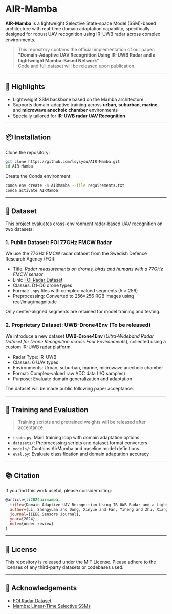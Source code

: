 
# AIR-Mamba

**AIR-Mamba** is a lightweight Selective State-space Model (SSM)-based architecture with real-time domain adaptation capability, specifically designed for robust UAV recognition using IR-UWB radar across complex environments.

> This repository contains the official implementation of our paper:  
> **"Domain-Adaptive UAV Recognition Using IR-UWB Radar and a Lightweight Mamba-Based Network"**  
> Code and full dataset will be released upon publication.

---

## 🌟 Highlights

- Lightweight SSM backbone based on the Mamba architecture
- Supports domain-adaptive training across **urban**, **suburban**, **marine**, and **microwave anechoic chamber** environments
- Specially tailored for **IR-UWB radar UAV Recognition**

---

## 📦 Installation

Clone the repository:

```bash
git clone https://github.com/lsysysu/AIR-Mamba.git
cd AIR-Mamba
````

Create the Conda environment:

```bash
conda env create -n AIRMamba --file requirements.txt
conda activate AIRMamba
```

---

## 📁 Dataset

This project evaluates cross-environment radar-based UAV recognition on two datasets:

### 1. Public Dataset: FOI 77GHz FMCW Radar

We use the 77GHz FMCW radar dataset from the Swedish Defence Research Agency (FOI):

* Title: *Radar measurements on drones, birds and humans with a 77GHz FMCW sensor*
* Link: [FOI Radar Dataset](https://zenodo.org/records/5896641)
* Classes: D1–D6 drone types
* Format: `.npy` files with complex-valued segments (5 × 256)
* Preprocessing: Converted to 256×256 RGB images using real/imag/magnitude

Only center-aligned segments are retained for model training and testing.

### 2. Proprietary Dataset: UWB-Drone4Env (To be released)

We introduce a new dataset **UWB-Drone4Env** (*Ultra-Wideband Radar Dataset for Drone Recognition across Four Environments*), collected using a custom IR-UWB radar platform.

* Radar Type: IR-UWB
* Classes: 6 UAV types
* Environments: Urban, suburban, marine, microwave anechoic chamber
* Format: Complex-valued raw ADC data (I/Q samples)
* Purpose: Evaluate domain generalization and adaptation

The dataset will be made public following paper acceptance.

---

## 🚀 Training and Evaluation

> Training scripts and pretrained weights will be released after acceptance.

* `train.py`: Main training loop with domain adaptation options
* `datasets/`: Preprocessing scripts and dataset format converters
* `models/`: Contains AirMamba and baseline model definitions
* `eval.py`: Evaluate classification and domain adaptation accuracy

---

## 📚 Citation

If you find this work useful, please consider citing:

```bibtex
@article{li2024airmamba,
  title={Domain-Adaptive UAV Recognition Using IR-UWB Radar and a Lightweight Mamba-Based Network},
  author={Li, Shengyuan and Dong, Xinyue and Fan, Yiheng and Zhu, Xiangwei and Yuan, Xuelin},
  journal={IEEE Sensors Journal},
  year={2024},
  note={under review}
}
```

---

## 📜 License

This repository is released under the MIT License.
Please adhere to the licenses of any third-party datasets or codebases used.

---

## 🧭 Acknowledgements

* [FOI Radar Dataset](https://zenodo.org/records/5896641)
* [Mamba: Linear-Time Selective SSMs](https://github.com/state-spaces/mamba)

